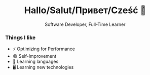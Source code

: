 <h1 align='center'>Hallo/Salut/Привет/Cześć 👋</h1>

<p align='center'>Software Developer, Full-Time Learner </p>

<h3>Things I like</h3>

<ul>
  <li>⚡ Optimizing for Performance</li>
  <li>😄 Self-Improvement</li>
  <li>💬 Learning languages</li>
  <li>🖥️ Learning new technologies</li>
</ul>
